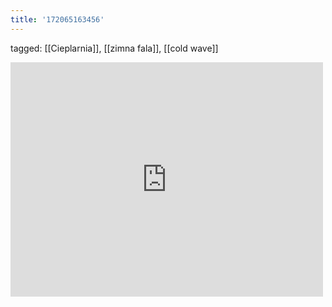 ```yaml
---
title: '172065163456'
---
```

tagged: [[Cieplarnia]], [[zimna fala]], [[cold wave]]
<iframe allow="accelerometer; autoplay; clipboard-write; encrypted-media; gyroscope; picture-in-picture" allowfullscreen="" frameborder="0" height="375" id="youtube_iframe" src="https://www.youtube.com/embed/Y6_RExZfTJI?feature=oembed&amp;enablejsapi=1&amp;origin=https://safe.txmblr.com&amp;wmode=opaque" width="500"></iframe>
